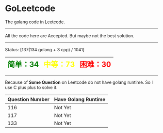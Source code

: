 # GoLeetcode
The golang code in Leetcode.

-----

All the code here are Accepted. But maybe not the best solution.

-----
Status: [137(134 golang + 3 cpp) / 1041]

| <font color=green size=5>简单：34</font> | <font color=yellow size=5>中等：73</font> | <font color=red size=5>困难：30</font> |
| ----------------------------------------|------------------------------------------|---------------------------------------|

-----

Because of **Some Question** on Leetcode do not have golang runtime. So I use C plus plus to solve it.

| Question Number | Have Golang Runtime |
| --------------- | ------------------- |
| 116 | Not Yet |
| 117 | Not Yet |
| 133 | Not Yet |
